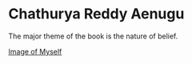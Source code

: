 # Chathurya Reddy Aenugu
The major theme of the book is the nature of belief.

[Image of Myself](photo.jpeg)
